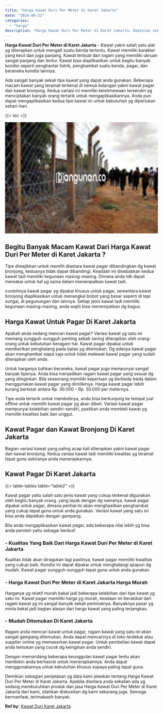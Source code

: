 ```yaml
---
title: "Harga Kawat Duri Per Meter di Karet Jakarta"
date: "2024-08-22"
categories: 
  - "harga"
description: "Harga Kawat Duri Per Meter di Karet Jakarta. Demikian sebagian penjelasan yg data kami jelaskan tentang Harga Kawat Duri Per Meter di Karet Jakarta. Apabila..."
---
```


**Harga Kawat Duri Per Meter di Karet Jakarta** – Kawat yakni salah satu alat yg diterapkan untuk mengait suatu benda tertentu. Kawat memiliki karakter yang kecil dan juga panjang. Kawat terbuat dari logam yang memiliki ukruan sangat panjang dan lentur. Kawat bisa diaplikasikan untuk begitu banyak kondisi seperti penghantar listrik, penghambat suatu benda, pagar, dan beraneka kondisi lainnya.

Ada sangat banyak sekali tipe kawat yang dapat anda gunakan. Beberapa macam kawat yang teramat terkenal di semua kalangan yakni kawat pagar dan kawat bronjong. Kedua variasi ini memiliki keistimewaan tersendiri yg menciptakan banyak orang tertarik untuk mengaplikasikannya. Anda pun dapat mengaplikasikan kedua tipe kawat ini untuk kebutuhan yg diperlukan sehari-hari.

{{< toc >}}

![Harga Kawat Duri Per Meter di Karet Jakarta](/images/jual-kawat-murah25.png)

## Begitu Banyak Macam Kawat Dari Harga Kawat Duri Per Meter di Karet Jakarta ?

Tipe diwajibkan untuk memlih diantara kawat pagar dibandingkan dg kawat bronjong, keduanya tidak dapat dibandingi. Keadaan ini disebabkan kedua kawat tadi memiliki kegunaan masing-masing. Dimana anda tdk dapat memakai untuk hal yg sama dalam menempatkan kawat tadi.

contohnya kawat pagar yg dipakai khusus untuk pagar, sementara kawat bronjong diaplikasikan untuk menangkal bobot yang besar seperti di tepi sungai, di pegunungan dan lainnya. Setiap jenis kawat tadi memiliki kegunaan masing-masing, anda wajib bisa menempatkan dg bagus.

## Harga Kawat Untuk Pagar Di Karet Jakarta

Apakah anda sedang mencari kawat pagar? Variasi kawat yg satu ini memang sungguh-sungguh penting sebab sering diterapkan oleh orang-orang untuk kebutuhan beragam hal. Kawat pagar dipakai untuk memberikan penghalang pada batas yg ditentukan. Dg adanya kawat pagar akan menghambat siapa saja untuk tidak melewat kawat pagar yang sudah diterapkan oleh anda.

Untuk harganya bahkan beraneka, kawat pagar juga mempunyai sangat banyak tipenya. Anda bisa menjadikan ragam kawat pagar yang sesuai dg yang diinginkan. Bila seseorang memiliki keperluan yg berbeda-beda dalam menggunakan kawat pagar yang dimilikinya. Harga kawat pagar lebih kurang berkisar antara Rp. 30.000 – Rp. 50.000 per meternya.

Tipe anda tertarik untuk membelinya, anda bisa berkunjung ke tempat jual offline untuk memilih kawat pagar yg akan dibeli. Variasi kawat pagar mempunyai kelebihan sendiri-sendiri, pastikan anda membeli kawat yg memiliki kwalitas baik dan unggul.

## Kawat Pagar dan Kawat Bronjong Di Karet Jakarta

Bagian variasi kawat yang paling acap kali diterapkan yakni kawat pagar dan kawat bronjong. Kedua variasi kawat tadi memiliki kwalitas yg teramat tepat guna sekiranya anda menerapkannya.

## Kawat Pagar Di Karet Jakarta

{{< table-tables table="table2" >}}

Kawat pagar yaitu salah satu jenis kawat yang cukup terkenal digunakan oleh begitu banyak orang. yang layak dengan dg namanya, kawat pagar dipakai untuk pagar, dimana perihal ini akan menghasilkan penghambat yang cukup tepat guna untuk anda gunakan. Variasi kawat yang satu ini bisa anda dapatkan dengan gampang.

Bila anda mengaplikasikan kawat pagar, ada beberapa nilai lebih yg bisa anda peroleh yaitu sebagai berikut!

### \- Kualitas Yang Baik Dari Harga Kawat Duri Per Meter di Karet Jakarta

Kualitas tidak akan diragukan lagi pastinya, kawat pagar memiliki kwalitas yang cukup baik. Kondisi ini dapat dipakai untuk menghalangi apapun dg mudah. Kawat pagar sungguh-sungguh tepat guna untuk anda gunakan.

### \- Harga Kawat Duri Per Meter di Karet Jakarta Harga Murah

Harganya yg relatif murah bakal jadi beberapa kelebihan dari tipe kawat yg satu ini. Kawat pagar memiliki harga yg murah, keadaan ini berakibat dari ragam kawat yg ini sangat banyak sekali peminatnya. Banyaknya pasar yg minta bakal jadi bagian alasan dari harga kawat yang paling terjangkau.

### \- Mudah Ditemukan Di Karet Jakarta

Ragam anda mencari kawat untuk pagar, ragam kawat yang satu ini akan sangat gampang ditemukan. Anda dapat mencarinya di toko terdekat atau supplier online yg memasarkan kawat pagar. Untuk pembelian kawat dapat anda tentukan yang cocok dg keinginan anda sendiri.

Dengan memandang beberapa keunggulan kawat pagar tentu akan membikin anda berhasrat untuk menerapkannya. Anda dapat menggunakannya untuk kebutuhan khusus supaya paling tepat guna.

Demikian sebagian penjelasan yg data kami jelaskan tentang Harga Kawat Duri Per Meter di Karet Jakarta. Apabila diantara anda sekalian ada yg sedang membutuhkan produk dan jasa Harga Kawat Duri Per Meter di Karet Jakarta dari kami, silahkan diskusikan dg kami sekarang juga. Semoga bermanfaat, terimakasih banyak.

**Ref by:** [Kawat Duri Karet Jakarta](https://id.wikipedia.org/wiki/Kawat)
